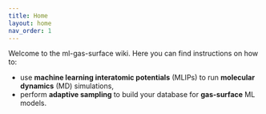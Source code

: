 ```yaml
---
title: Home
layout: home
nav_order: 1
---
```



Welcome to the ml-gas-surface wiki. Here you can find instructions on how to:
* use **machine learning interatomic potentials** (MLIPs) to run **molecular dynamics** (MD) simulations,
* perform **adaptive sampling** to build your database for **gas-surface** ML models.